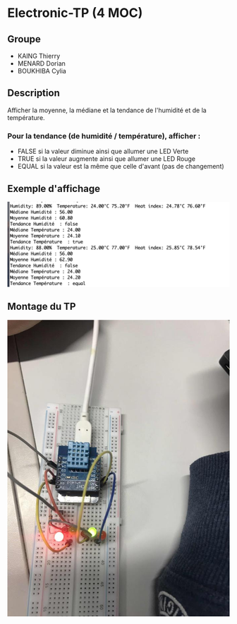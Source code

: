 # Electronic-TP (4 MOC)

## Groupe
- KAING Thierry
- MENARD Dorian
- BOUKHIBA Cylia

## Description
Afficher la moyenne, la médiane et la tendance de l'humidité et de la température.

### Pour la tendance (de humidité / température), afficher :
- FALSE si la valeur diminue ainsi que allumer une LED Verte
- TRUE si la valeur augmente ainsi que allumer une LED Rouge
- EQUAL si la valeur est la même que celle d'avant (pas de changement)

## Exemple d'affichage
![alt text](https://raw.githubusercontent.com/tkaing/Electronic-TP/master/image1.png)

## Montage du TP
![alt text](https://raw.githubusercontent.com/tkaing/Electronic-TP/master/image0.jpg)
